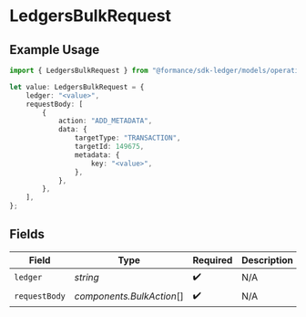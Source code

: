 # LedgersBulkRequest

## Example Usage

```typescript
import { LedgersBulkRequest } from "@formance/sdk-ledger/models/operations";

let value: LedgersBulkRequest = {
    ledger: "<value>",
    requestBody: [
        {
            action: "ADD_METADATA",
            data: {
                targetType: "TRANSACTION",
                targetId: 149675,
                metadata: {
                    key: "<value>",
                },
            },
        },
    ],
};
```

## Fields

| Field                     | Type                      | Required                  | Description               |
| ------------------------- | ------------------------- | ------------------------- | ------------------------- |
| `ledger`                  | *string*                  | :heavy_check_mark:        | N/A                       |
| `requestBody`             | *components.BulkAction*[] | :heavy_check_mark:        | N/A                       |